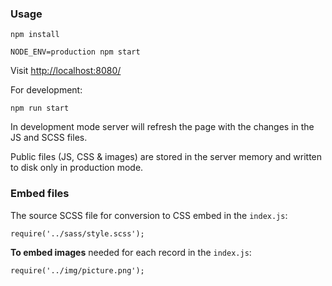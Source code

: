 ### Usage

``` 
npm install

NODE_ENV=production npm start

```

Visit  [http://localhost:8080/](http://localhost:8080/) 

For development:

```
npm run start
```

In development mode server will refresh the page with the changes in the JS and SCSS files.

Public files (JS, CSS & images) are stored in the server memory and written to disk only in production mode.

### Embed files

The source SCSS file for conversion to CSS embed in the `index.js`:

```
require('../sass/style.scss');
```

**To embed images** needed for each record in the `index.js`:

```
require('../img/picture.png');
```